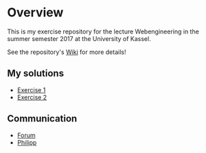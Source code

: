 # Overview

This is my exercise repository for the lecture Webengineering in the summer semester 2017 at the University of Kassel.

See the repository's [Wiki](https://github.com/hoechp/webengineering-2017/wiki) for more details!

## My solutions
* [Exercise 1](https://github.com/hoechp/webengineering-2017/wiki/Exercise-1)
* [Exercise 2](https://github.com/hoechp/webengineering-2017/wiki/Exercise-2)

## Communication

* [Forum](https://github.com/micromata/webengineering-2017/issues)
* [Philipp](mailto:kolodziej.philipp@gmail.com)
